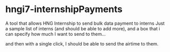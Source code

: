 # hngi7-internshipPayments
A tool that allows HNG Internship to send bulk data payment to interns
Just a sample list of interns (and  should be able to add more), and a box that i can specify how much I want to send to them...

and then with a single click, I should be able to send the airtime to them.
